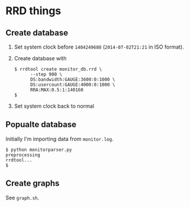# RRD things

## Create database

1. Set system clock before `1404249680` (`2014-07-02T21:21` in ISO format).
2. Create database with
   
    ```
    $ rrdtool create monitor_db.rrd \
          --step 900 \
          DS:bandwidth:GAUGE:3600:0:1000 \
          DS:usercount:GAUGE:4000:0:1000 \
          RRA:MAX:0.5:1:140160
    $
    ```

3. Set system clock back to normal

## Popualte database

Initially I'm importing data from `monitor.log`. 

```
$ python monitorparser.py 
preprocessing
rrdtool...
$
```

## Create graphs

See `graph.sh`. 